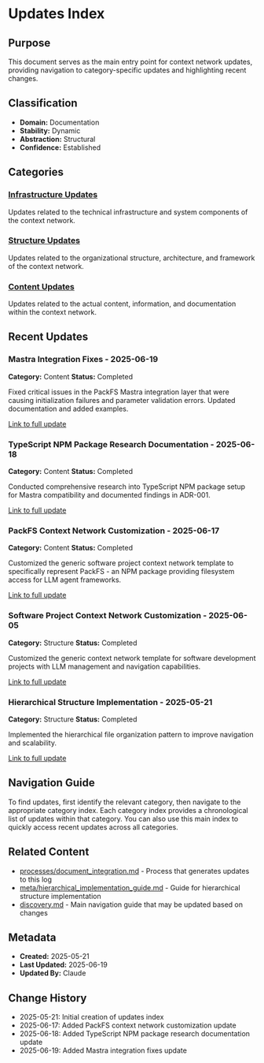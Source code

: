 # Updates Index

## Purpose

This document serves as the main entry point for context network updates, providing navigation to category-specific updates and highlighting recent changes.

## Classification

- **Domain:** Documentation
- **Stability:** Dynamic
- **Abstraction:** Structural
- **Confidence:** Established

## Categories

### [Infrastructure Updates](./infrastructure/index.md)

Updates related to the technical infrastructure and system components of the context network.

### [Structure Updates](./structure/index.md)

Updates related to the organizational structure, architecture, and framework of the context network.

### [Content Updates](./content/index.md)

Updates related to the actual content, information, and documentation within the context network.

## Recent Updates

### Mastra Integration Fixes - 2025-06-19

**Category:** Content
**Status:** Completed

Fixed critical issues in the PackFS Mastra integration layer that were causing initialization failures and parameter validation errors. Updated documentation and added examples.

[Link to full update](./content/mastra_integration_fixes.md)

### TypeScript NPM Package Research Documentation - 2025-06-18

**Category:** Content
**Status:** Completed

Conducted comprehensive research into TypeScript NPM package setup for Mastra compatibility and documented findings in ADR-001.

[Link to full update](./content/typescript_npm_research_documentation.md)

### PackFS Context Network Customization - 2025-06-17

**Category:** Content
**Status:** Completed

Customized the generic software project context network template to specifically represent PackFS - an NPM package providing filesystem access for LLM agent frameworks.

[Link to full update](./content/packfs_customization.md)

### Software Project Context Network Customization - 2025-06-05

**Category:** Structure
**Status:** Completed

Customized the generic context network template for software development projects with LLM management and navigation capabilities.

[Link to full update](./structure/software_project_customization.md)

### Hierarchical Structure Implementation - 2025-05-21

**Category:** Structure
**Status:** Completed

Implemented the hierarchical file organization pattern to improve navigation and scalability.

[Link to full update](./structure/hierarchical_structure_implementation.md)

## Navigation Guide

To find updates, first identify the relevant category, then navigate to the appropriate category index. Each category index provides a chronological list of updates within that category. You can also use this main index to quickly access recent updates across all categories.

## Related Content

- [processes/document_integration.md](../../processes/document_integration.md) - Process that generates updates to this log
- [meta/hierarchical_implementation_guide.md](../hierarchical_implementation_guide.md) - Guide for hierarchical structure implementation
- [discovery.md](../../discovery.md) - Main navigation guide that may be updated based on changes

## Metadata

- **Created:** 2025-05-21
- **Last Updated:** 2025-06-19
- **Updated By:** Claude

## Change History

- 2025-05-21: Initial creation of updates index
- 2025-06-17: Added PackFS context network customization update
- 2025-06-18: Added TypeScript NPM package research documentation update
- 2025-06-19: Added Mastra integration fixes update
